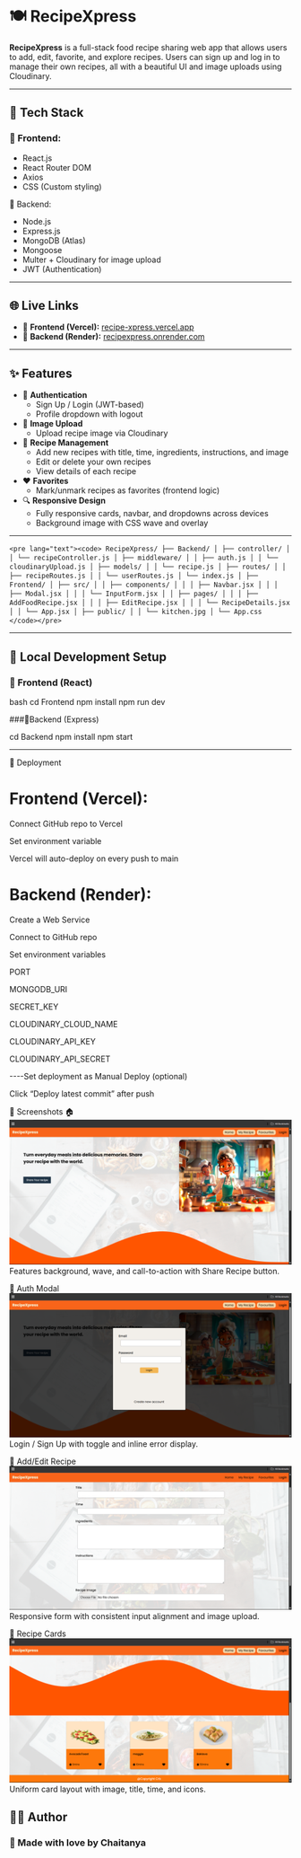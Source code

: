 # 🍽️ RecipeXpress

**RecipeXpress** is a full-stack food recipe sharing web app that allows users to add, edit, favorite, and explore recipes. Users can sign up and log in to manage their own recipes, all with a beautiful UI and image uploads using Cloudinary.

---

## 🔧 Tech Stack

### 🔹 Frontend:
- React.js
- React Router DOM
- Axios
- CSS (Custom styling)

 🔹 Backend:
- Node.js
- Express.js
- MongoDB (Atlas)
- Mongoose
- Multer + Cloudinary for image upload
- JWT (Authentication)

---

## 🌐 Live Links

- 🔗 **Frontend (Vercel):** [recipe-xpress.vercel.app](https://recipe-xpress.vercel.app)
- 🔗 **Backend (Render):** [recipexpress.onrender.com](https://recipexpress.onrender.com)

---

## ✨ Features

- 🔐 **Authentication**
  - Sign Up / Login (JWT-based)
  - Profile dropdown with logout
- 📸 **Image Upload**
  - Upload recipe image via Cloudinary
- 📄 **Recipe Management**
  - Add new recipes with title, time, ingredients, instructions, and image
  - Edit or delete your own recipes
  - View details of each recipe
- ❤️ **Favorites**
  - Mark/unmark recipes as favorites (frontend logic)
- 🔍 **Responsive Design**
  - Fully responsive cards, navbar, and dropdowns across devices
  - Background image with CSS wave and overlay

---

```📁 Project Structure
<pre lang="text"><code> RecipeXpress/ ├── Backend/ │ ├── controller/ │ │ └── recipeController.js │ ├── middleware/ │ │ ├── auth.js │ │ └── cloudinaryUpload.js │ ├── models/ │ │ └── recipe.js │ ├── routes/ │ │ ├── recipeRoutes.js │ │ └── userRoutes.js │ └── index.js │ ├── Frontend/ │ ├── src/ │ │ ├── components/ │ │ │ ├── Navbar.jsx │ │ │ ├── Modal.jsx │ │ │ └── InputForm.jsx │ │ ├── pages/ │ │ │ ├── AddFoodRecipe.jsx │ │ │ ├── EditRecipe.jsx │ │ │ └── RecipeDetails.jsx │ │ └── App.jsx │ ├── public/ │ │ └── kitchen.jpg │ └── App.css </code></pre>
```
---

## 🧪 Local Development Setup

### 🔹 Frontend (React)

bash
cd Frontend
npm install
npm run dev

###🔹Backend (Express)

cd Backend
npm install
npm start

---
🚀 Deployment
# Frontend (Vercel):

Connect GitHub repo to Vercel

Set environment variable

Vercel will auto-deploy on every push to main

# Backend (Render):

Create a Web Service

Connect to GitHub repo

Set environment variables

PORT

MONGODB_URI

SECRET_KEY

CLOUDINARY_CLOUD_NAME

CLOUDINARY_API_KEY

CLOUDINARY_API_SECRET

----Set deployment as Manual Deploy (optional)

Click “Deploy latest commit” after push

📸 Screenshots
🏠 ![Alt Text](https://github.com/chaitanyaB12/RecipeXpress/blob/781951b41248063c5d12fdb3fe41a7268aa2241a/ScreenShots/Home.png)
Features background, wave, and call-to-action with Share Recipe button.

🔐 Auth Modal
 ![Alt Text](https://github.com/chaitanyaB12/RecipeXpress/blob/781951b41248063c5d12fdb3fe41a7268aa2241a/ScreenShots/SignUp.png)
Login / Sign Up with toggle and inline error display.

🧾 Add/Edit Recipe
![Alt Text](https://github.com/chaitanyaB12/RecipeXpress/blob/781951b41248063c5d12fdb3fe41a7268aa2241a/ScreenShots/Add%20New%20and%20Edit%20page.png)
Responsive form with consistent input alignment and image upload.

📄 Recipe Cards
![Alt Text](https://github.com/chaitanyaB12/RecipeXpress/blob/781951b41248063c5d12fdb3fe41a7268aa2241a/ScreenShots/RecipeCards.png)
Uniform card layout with image, title, time, and icons.

## 👨‍💻 Author

### 💖 Made with love by **Chaitanya**


